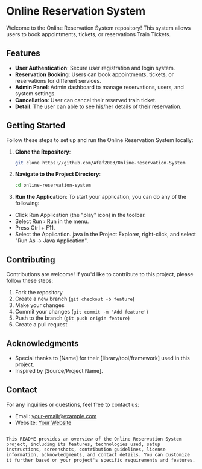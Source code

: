 # Online Reservation System

Welcome to the Online Reservation System repository! This system allows users to book appointments, tickets, or reservations Train Tickets.

## Features

- **User Authentication**: Secure user registration and login system.
- **Reservation Booking**: Users can book appointments, tickets, or reservations for different services.
- **Admin Panel**: Admin dashboard to manage reservations, users, and system settings.
- **Cancellation**: User can cancel their reserved train ticket.
- **Detail**: The user can able to see his/her details of their reservation.


## Getting Started

Follow these steps to set up and run the Online Reservation System locally:

1. **Clone the Repository**:

   ```bash
   git clone https://github.com/Afaf2003/Online-Reservation-System
   ```

2. **Navigate to the Project Directory**:

   ```bash
   cd online-reservation-system
   ```

5. **Run the Application**:
To start your application, you can do any of the following:
- Click Run Application (the "play" icon) in the toolbar.
- Select Run › Run in the menu.
- Press Ctrl + F11.
- Select the Application. java in the Project Explorer, right-click, and select "Run As → Java Application".

## Contributing

Contributions are welcome! If you'd like to contribute to this project, please follow these steps:

1. Fork the repository
2. Create a new branch (`git checkout -b feature`)
3. Make your changes
4. Commit your changes (`git commit -m 'Add feature'`)
5. Push to the branch (`git push origin feature`)
6. Create a pull request

## Acknowledgments

- Special thanks to [Name] for their [library/tool/framework] used in this project.
- Inspired by [Source/Project Name].

## Contact

For any inquiries or questions, feel free to contact us:
- Email: your-email@example.com
- Website: [Your Website](https://example.com)
```

This README provides an overview of the Online Reservation System project, including its features, technologies used, setup instructions, screenshots, contribution guidelines, license information, acknowledgments, and contact details. You can customize it further based on your project's specific requirements and features.

